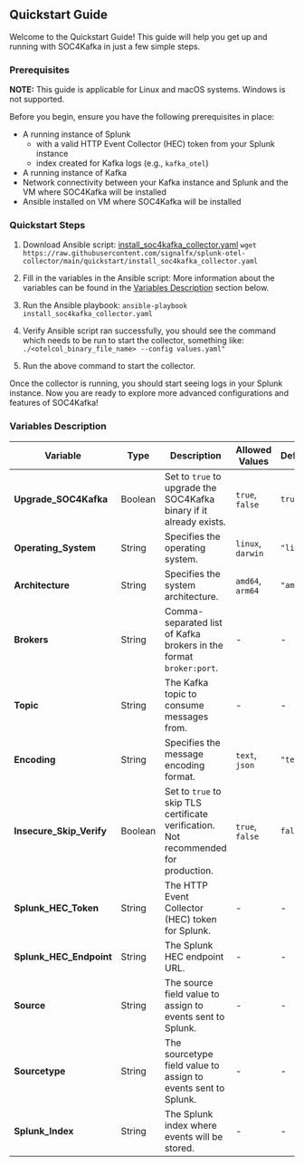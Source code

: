 ## Quickstart Guide

Welcome to the Quickstart Guide! This guide will help you get up and running with SOC4Kafka in just a few simple steps.

### Prerequisites
**NOTE:** This guide is applicable for Linux and macOS systems. Windows is not supported.


Before you begin, ensure you have the following prerequisites in place:
- A running instance of Splunk
  - with a valid HTTP Event Collector (HEC) token from your Splunk instance
  - index created for Kafka logs (e.g., `kafka_otel`)
- A running instance of Kafka
- Network connectivity between your Kafka instance and Splunk and the VM where SOC4Kafka will be installed
- Ansible installed on VM where SOC4Kafka will be installed

### Quickstart Steps
1. Download Ansible script: [install_soc4kafka_collector.yaml](../quickstart/install_soc4kafka_collector.yaml)
``wget https://raw.githubusercontent.com/signalfx/splunk-otel-collector/main/quickstart/install_soc4kafka_collector.yaml``

2. Fill in the variables in the Ansible script:
More information about the variables can be found in the [Variables Description](#variables-description) section below.

3. Run the Ansible playbook:
``ansible-playbook install_soc4kafka_collector.yaml``

4. Verify Ansible script ran successfully, you should see the command which needs to be run to start the collector, something like:
``./<otelcol_binary_file_name> --config values.yaml"``

5. Run the above command to start the collector.

Once the collector is running, you should start seeing logs in your Splunk instance. 
Now you are ready to explore more advanced configurations and features of SOC4Kafka!

### Variables Description

| Variable              | Type    | Description                                                                                     | Allowed Values       | Default                  | Example                                                |
|-----------------------|---------|-------------------------------------------------------------------------------------------------|----------------------|--------------------------|--------------------------------------------------------|
| **Upgrade_SOC4Kafka** | Boolean | Set to `true` to upgrade the SOC4Kafka binary if it already exists.                             | `true`, `false`     | `true`                   | -                                                      |
| **Operating_System**  | String  | Specifies the operating system.                                                                | `linux`, `darwin`   | `"linux"`                | -                                                      |
| **Architecture**      | String  | Specifies the system architecture.                                                             | `amd64`, `arm64`    | `"amd64"`                | -                                                      |
| **Brokers**           | String  | Comma-separated list of Kafka brokers in the format `broker:port`.                             | -                    | -                        | `"broker1:port1"` or`"broker1:port1,broker2:port2"`    |
| **Topic**             | String  | The Kafka topic to consume messages from.                                                     | -                    | -                        | `"example-topic"`                                      |
| **Encoding**          | String  | Specifies the message encoding format.                                                        | `text`, `json`      | `"text"`                 | -                                                      |
| **Insecure_Skip_Verify** | Boolean | Set to `true` to skip TLS certificate verification. Not recommended for production.           | `true`, `false`     | `false`                  | -                                                      |
| **Splunk_HEC_Token**  | String  | The HTTP Event Collector (HEC) token for Splunk.                                              | -                    | -                        | `"your-splunk-hec-token"`                              |
| **Splunk_HEC_Endpoint** | String | The Splunk HEC endpoint URL.                                                                  | -                    | -                        | `"https://splunk-hec-endpoint:8088/services/collector"` |
| **Source**            | String  | The source field value to assign to events sent to Splunk.                                    | -                    | -                        | `"example-source"`                                     |
| **Sourcetype**        | String  | The sourcetype field value to assign to events sent to Splunk.                                | -                    | -                        | `"example-sourcetype"`                                 |
| **Splunk_Index**      | String  | The Splunk index where events will be stored.                                                | -                    | -                        | `"example-index"`                                      |